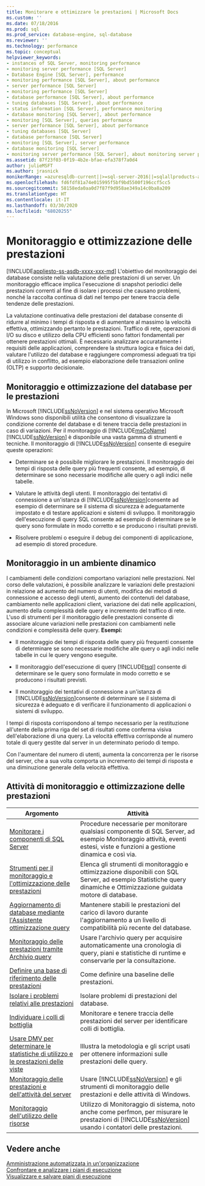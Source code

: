 ```yaml
---
title: Monitorare e ottimizzare le prestazioni | Microsoft Docs
ms.custom: ''
ms.date: 07/18/2016
ms.prod: sql
ms.prod_service: database-engine, sql-database
ms.reviewer: ''
ms.technology: performance
ms.topic: conceptual
helpviewer_keywords:
- instances of SQL Server, monitoring performance
- monitoring server performance [SQL Server]
- Database Engine [SQL Server], performance
- monitoring performance [SQL Server], about performance
- server performance [SQL Server]
- monitoring performance [SQL Server]
- database performance [SQL Server], about performance
- tuning databases [SQL Server], about performance
- status information [SQL Server], performance monitoring
- database monitoring [SQL Server], about performance
- monitoring [SQL Server], queries performance
- server performance [SQL Server], about performance
- tuning databases [SQL Server]
- database performance [SQL Server]
- monitoring [SQL Server], server performance
- database monitoring [SQL Server]
- monitoring server performance [SQL Server], about monitoring server performance
ms.assetid: 87f23f03-0f19-4b2e-bfae-efa378f7a0d4
author: julieMSFT
ms.author: jrasnick
monikerRange: =azuresqldb-current||>=sql-server-2016||=sqlallproducts-allversions||>=sql-server-linux-2017||=azuresqldb-mi-current
ms.openlocfilehash: fd6fdf81a74e015995f5bf9bd5500f196ccf5cc5
ms.sourcegitcommit: 58158eda0aa0d7f87f9d958ae349a14c0ba8a209
ms.translationtype: HT
ms.contentlocale: it-IT
ms.lasthandoff: 03/30/2020
ms.locfileid: "68020255"
---
```

# <a name="monitor-and-tune-for-performance"></a>Monitoraggio e ottimizzazione delle prestazioni
[!INCLUDE[appliesto-ss-asdb-xxxx-xxx-md](../../includes/appliesto-ss-asdb-xxxx-xxx-md.md)]
  L'obiettivo del monitoraggio dei database consiste nella valutazione delle prestazioni di un server. Un monitoraggio efficace implica l'esecuzione di snapshot periodici delle prestazioni correnti al fine di isolare i processi che causano problemi, nonché la raccolta continua di dati nel tempo per tenere traccia delle tendenze delle prestazioni.  
  
 La valutazione continuativa delle prestazioni del database consente di ridurre al minimo i tempi di risposta e di aumentare al massimo la velocità effettiva, ottimizzando pertanto le prestazioni. Traffico di rete, operazioni di I/O su disco e utilizzo della CPU efficienti sono fattori fondamentali per ottenere prestazioni ottimali. È necessario analizzare accuratamente i requisiti delle applicazioni, comprendere la struttura logica e fisica dei dati, valutare l'utilizzo del database e raggiungere compromessi adeguati tra tipi di utilizzo in conflitto, ad esempio elaborazione delle transazioni online (OLTP) e supporto decisionale.  
  
## <a name="monitoring-and-tuning-databases-for-performance"></a>Monitoraggio e ottimizzazione del database per le prestazioni  
 In Microsoft [!INCLUDE[ssNoVersion](../../includes/ssnoversion-md.md)] e nel sistema operativo Microsoft Windows sono disponibili utilità che consentono di visualizzare la condizione corrente del database e di tenere traccia delle prestazioni in caso di variazioni. Per il monitoraggio di [!INCLUDE[msCoName](../../includes/msconame-md.md)] [!INCLUDE[ssNoVersion](../../includes/ssnoversion-md.md)] è disponibile una vasta gamma di strumenti e tecniche. Il monitoraggio di [!INCLUDE[ssNoVersion](../../includes/ssnoversion-md.md)] consente di eseguire queste operazioni:  
  
-   Determinare se è possibile migliorare le prestazioni. Il monitoraggio dei tempi di risposta delle query più frequenti consente, ad esempio, di determinare se sono necessarie modifiche alle query o agli indici nelle tabelle.  
  
-   Valutare le attività degli utenti. Il monitoraggio dei tentativi di connessione a un'istanza di [!INCLUDE[ssNoVersion](../../includes/ssnoversion-md.md)]consente ad esempio di determinare se il sistema di sicurezza è adeguatamente impostato e di testare applicazioni e sistemi di sviluppo. Il monitoraggio dell'esecuzione di query SQL consente ad esempio di determinare se le query sono formulate in modo corretto e se producono i risultati previsti.  
  
-   Risolvere problemi o eseguire il debug dei componenti di applicazione, ad esempio di stored procedure.  
  
## <a name="monitoring-in-a-dynamic-environment"></a>Monitoraggio in un ambiente dinamico  
I cambiamenti delle condizioni comportano variazioni nelle prestazioni. Nel corso delle valutazioni, è possibile analizzare le variazioni delle prestazioni in relazione ad aumento del numero di utenti, modifica dei metodi di connessione e accesso degli utenti, aumento dei contenuti del database, cambiamento nelle applicazioni client, variazione dei dati nelle applicazioni, aumento della complessità delle query e incremento del traffico di rete. L'uso di strumenti per il monitoraggio delle prestazioni consente di associare alcune variazioni nelle prestazioni con cambiamenti nelle condizioni e complessità delle query. **Esempi:**  
  
-   Il monitoraggio dei tempi di risposta delle query più frequenti consente di determinare se sono necessarie modifiche alle query o agli indici nelle tabelle in cui le query vengono eseguite.  
  
-   Il monitoraggio dell'esecuzione di query [!INCLUDE[tsql](../../includes/tsql-md.md)] consente di determinare se le query sono formulate in modo corretto e se producono i risultati previsti.  
  
-   Il monitoraggio dei tentativi di connessione a un'istanza di [!INCLUDE[ssNoVersion](../../includes/ssnoversion-md.md)]consente di determinare se il sistema di sicurezza è adeguato e di verificare il funzionamento di applicazioni o sistemi di sviluppo.  
  
I tempi di risposta corrispondono al tempo necessario per la restituzione all'utente della prima riga del set di risultati come conferma visiva dell'elaborazione di una query. La velocità effettiva corrisponde al numero totale di query gestite dal server in un determinato periodo di tempo.  
  
Con l'aumentare del numero di utenti, aumenta la concorrenza per le risorse del server, che a sua volta comporta un incremento dei tempi di risposta e una diminuzione generale della velocità effettiva.  
  
## <a name="monitoring-and-performance-tuning-tasks"></a>Attività di monitoraggio e ottimizzazione delle prestazioni  
  
|Argomento| Attività|  
|-----------|----------------------|  
|[Monitorare i componenti di SQL Server](../../relational-databases/performance/monitor-sql-server-components.md)|Procedure necessarie per monitorare qualsiasi componente di SQL Server, ad esempio Monitoraggio attività, eventi estesi, viste e funzioni a gestione dinamica e così via.|  
|[Strumenti per il monitoraggio e l'ottimizzazione delle prestazioni](../../relational-databases/performance/performance-monitoring-and-tuning-tools.md)|Elenca gli strumenti di monitoraggio e ottimizzazione disponibili con SQL Server, ad esempio Statistiche query dinamiche e Ottimizzazione guidata motore di database.|  
|[Aggiornamento di database mediante l'Assistente ottimizzazione query](../../relational-databases/performance/upgrade-dbcompat-using-qta.md)|Mantenere stabili le prestazioni del carico di lavoro durante l'aggiornamento a un livello di compatibilità più recente del database.|  
|[Monitoraggio delle prestazioni tramite Archivio query](../../relational-databases/performance/monitoring-performance-by-using-the-query-store.md)|Usare l'archivio query per acquisire automaticamente una cronologia di query, piani e statistiche di runtime e conservarle per la consultazione.|  
|[Definire una base di riferimento delle prestazioni](../../relational-databases/performance/establish-a-performance-baseline.md)|Come definire una baseline delle prestazioni.|  
|[Isolare i problemi relativi alle prestazioni](../../relational-databases/performance/isolate-performance-problems.md)|Isolare problemi di prestazioni del database.|  
|[Individuare i colli di bottiglia](../../relational-databases/performance/identify-bottlenecks.md)|Monitorare e tenere traccia delle prestazioni del server per identificare colli di bottiglia.|  
|[Usare DMV per determinare le statistiche di utilizzo e le prestazioni delle viste](../../relational-databases/performance/use-dmvs-determine-usage-performance-views.md)|Illustra la metodologia e gli script usati per ottenere informazioni sulle prestazioni delle query.|  
|[Monitoraggio delle prestazioni e dell'attività del server](../../relational-databases/performance/server-performance-and-activity-monitoring.md)|Usare [!INCLUDE[ssNoVersion](../../includes/ssnoversion-md.md)] e gli strumenti di monitoraggio delle prestazioni e delle attività di Windows.|  
|[Monitoraggio dell'utilizzo delle risorse](../../relational-databases/performance-monitor/monitor-resource-usage-system-monitor.md)|Utilizzo di Monitoraggio di sistema, noto anche come perfmon, per misurare le prestazioni di [!INCLUDE[ssNoVersion](../../includes/ssnoversion-md.md)] usando i contatori delle prestazioni.|  

  
## <a name="see-also"></a>Vedere anche  
 [Amministrazione automatizzata in un'organizzazione](../../ssms/agent/automated-administration-across-an-enterprise.md)    
 [Confrontare e analizzare i piani di esecuzione](../../relational-databases/performance/compare-and-analyze-execution-plans.md)    
 [Visualizzare e salvare piani di esecuzione](../../relational-databases/performance/display-and-save-execution-plans.md)    
  
  
